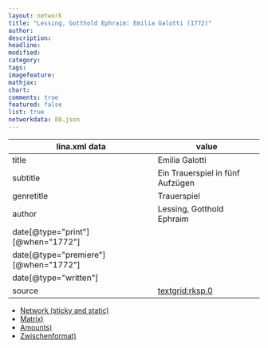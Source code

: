 ```yaml
---
layout: network
title: "Lessing, Gotthold Ephraim: Emilia Galotti (1772)"
author:
description:
headline:
modified:
category:
tags:
imagefeature: 
mathjax: 
chart: 
comments: true
featured: false
list: true
networkdata: 88.json
---
```

lina.xml data  | value
------------- | -------------
title|Emilia Galotti
subtitle|Ein Trauerspiel in fünf Aufzügen
genretitle|Trauerspiel
author|Lessing, Gotthold Ephraim
date[@type="print"][@when="1772"]|
date[@type="premiere"][@when="1772"]|
date[@type="written"]|
source|[textgrid:rksp.0](https://textgridlab.org/1.0/tgcrud-public/rest/textgrid:rksp.0/data)



* [Network (sticky and static)](/linas/network88)
* [Matrix)](/linas/matrix88)
* [Amounts)](/linas/amount88)
* [Zwischenformat)](/linas/lina88 )
